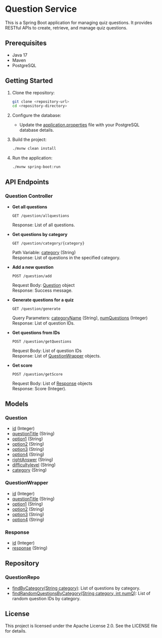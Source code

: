# Question Service

This is a Spring Boot application for managing quiz questions. It provides RESTful APIs to create, retrieve, and manage quiz questions.

## Prerequisites

- Java 17
- Maven
- PostgreSQL

## Getting Started

1. Clone the repository:
    ```sh
    git clone <repository-url>
    cd <repository-directory>
    ```

2. Configure the database:
    - Update the [application.properties](http://_vscodecontentref_/17) file with your PostgreSQL database details.

3. Build the project:
    ```sh
    ./mvnw clean install
    ```

4. Run the application:
    ```sh
    ./mvnw spring-boot:run
    ```

## API Endpoints

### Question Controller

- **Get all questions**
    ```http
    GET /question/allquestions
    ```
    Response: List of all questions.

- **Get questions by category**
    ```http
    GET /question/category/{category}
    ```
    Path Variable: [category](http://_vscodecontentref_/18) (String)  
    Response: List of questions in the specified category.

- **Add a new question**
    ```http
    POST /question/add
    ```
    Request Body: [Question](http://_vscodecontentref_/19) object  
    Response: Success message.

- **Generate questions for a quiz**
    ```http
    GET /question/generate
    ```
    Query Parameters: [categoryName](http://_vscodecontentref_/20) (String), [numQuestions](http://_vscodecontentref_/21) (Integer)  
    Response: List of question IDs.

- **Get questions from IDs**
    ```http
    POST /question/getQuestions
    ```
    Request Body: List of question IDs  
    Response: List of [QuestionWrapper](http://_vscodecontentref_/22) objects.

- **Get score**
    ```http
    POST /question/getScore
    ```
    Request Body: List of [Response](http://_vscodecontentref_/23) objects  
    Response: Score (Integer).

## Models

### Question

- [id](http://_vscodecontentref_/24) (Integer)
- [questionTitle](http://_vscodecontentref_/25) (String)
- [option1](http://_vscodecontentref_/26) (String)
- [option2](http://_vscodecontentref_/27) (String)
- [option3](http://_vscodecontentref_/28) (String)
- [option4](http://_vscodecontentref_/29) (String)
- [rightAnswer](http://_vscodecontentref_/30) (String)
- [difficultylevel](http://_vscodecontentref_/31) (String)
- [category](http://_vscodecontentref_/32) (String)

### QuestionWrapper

- [id](http://_vscodecontentref_/33) (Integer)
- [questionTitle](http://_vscodecontentref_/34) (String)
- [option1](http://_vscodecontentref_/35) (String)
- [option2](http://_vscodecontentref_/36) (String)
- [option3](http://_vscodecontentref_/37) (String)
- [option4](http://_vscodecontentref_/38) (String)

### Response

- [id](http://_vscodecontentref_/39) (Integer)
- [response](http://_vscodecontentref_/40) (String)

## Repository

### QuestionRepo

- [findByCategory(String category)](http://_vscodecontentref_/41): List of questions by category.
- [findRandomQuestionsByCategory(String category, int numQ)](http://_vscodecontentref_/42): List of random question IDs by category.

## License

This project is licensed under the Apache License 2.0. See the LICENSE file for details.
